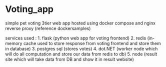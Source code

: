 # Voting_app
simple pet voting 3tier web app hosted using docker compose and nginx reverse proxy (reference dockersamples)


services used : 1. flask (python web app for voting frontend)
                2. redis (in-memory cache used to store response from voting frontend and store them in database)
                3. postgres sql (stores votes)
                4. dot.NET (worker node which will do all computation and store our data from redis to db)
                5. node (result site which will take data from DB and show it in result website)
